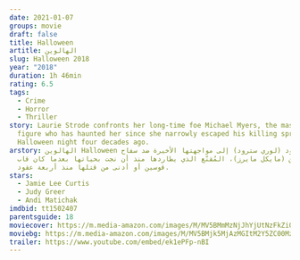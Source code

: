 ```yaml
---
date: 2021-01-07
groups: movie
draft: false
title: Halloween
artitle: الهالوين
slug: Halloween 2018
year: "2018"
duration: 1h 46min
rating: 6.5
tags:
  - Crime
  - Horror
  - Thriller
story: Laurie Strode confronts her long-time foe Michael Myers, the masked
  figure who has haunted her since she narrowly escaped his killing spree on
  Halloween night four decades ago.
arstory: الهالوين Halloween تعود (لوري سترود) إلى مواجهتها الأخيرة ضد سفاح
  الهالوين (مايكل مايرز)، المُقنّع الذي يطاردها منذ أن نجت بحياتها بعدما كان قاب
  قوسين أو أدنى من قتلها منذ أربعة عقود.
stars:
  - Jamie Lee Curtis
  - Judy Greer
  - Andi Matichak
imdbid: tt1502407
parentsguide: 18
moviecover: https://m.media-amazon.com/images/M/MV5BMmMzNjJhYjUtNzFkZi00MWQ4LWJiMDEtYWM0NTAzNGZjMTI3XkEyXkFqcGdeQXVyOTE2OTMwNDk@._V1_FMjpg_UX555_.jpg
moviebg: https://m.media-amazon.com/images/M/MV5BMjk5MjAzMGItM2Y5ZC00MzgzLWJhZjQtZjUzZmYxOWI0NTQyXkEyXkFqcGdeQXVyNzgxMzc3OTc@._V1_FMjpg_UX1280_.jpg
trailer: https://www.youtube.com/embed/ek1ePFp-nBI
---
```

